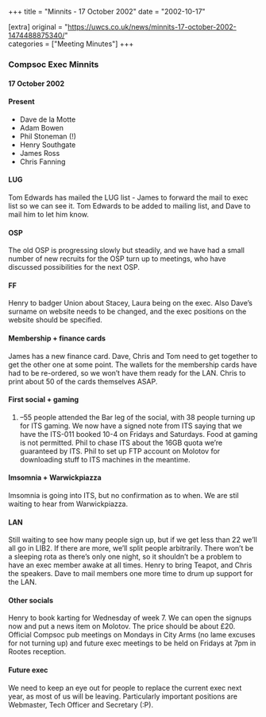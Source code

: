 +++
title = "Minnits - 17 October 2002"
date = "2002-10-17"

[extra]
original = "https://uwcs.co.uk/news/minnits-17-october-2002-1474488875340/"    
categories = ["Meeting Minutes"]
+++

### Compsoc Exec Minnits

#### 17 October 2002

#### Present

  - Dave de la Motte
  - Adam Bowen
  - Phil Stoneman (\!)
  - Henry Southgate
  - James Ross
  - Chris Fanning

#### LUG

Tom Edwards has mailed the LUG list - James to forward the mail to exec list so we can see it. Tom Edwards to be added to mailing list, and Dave to mail him to let him know.

#### OSP

The old OSP is progressing slowly but steadily, and we have had a small number of new recruits for the OSP turn up to meetings, who have discussed possibilities for the next OSP.

#### FF

Henry to badger Union about Stacey, Laura being on the exec. Also Dave’s surname on website needs to be changed, and the exec positions on the website should be specified.

#### Membership + finance cards

James has a new finance card. Dave, Chris and Tom need to get together to get the other one at some point. The wallets for the membership cards have had to be re-ordered, so we won’t have them ready for the LAN. Chris to print about 50 of the cards themselves ASAP.

#### First social + gaming

1.  –55 people attended the Bar leg of the social, with 38 people turning up for ITS gaming. We now have a signed note from ITS saying that we have the ITS-011 booked 10-4 on Fridays and Saturdays. Food at gaming is not permitted. Phil to chase ITS about the 16GB quota we’re guaranteed by ITS. Phil to set up FTP account on Molotov for downloading stuff to ITS machines in the meantime.

#### Imsomnia + Warwickpiazza

Imsomnia is going into ITS, but no confirmation as to when. We are stil waiting to hear from Warwickpiazza.

#### LAN

Still waiting to see how many people sign up, but if we get less than 22 we’ll all go in LIB2. If there are more, we’ll split people arbitrarily. There won’t be a sleeping rota as there’s only one night, so it shouldn’t be a problem to have an exec member awake at all times. Henry to bring Teapot, and Chris the speakers. Dave to mail members one more time to drum up support for the LAN.

#### Other socials

Henry to book karting for Wednesday of week 7. We can open the signups now and put a news item on Molotov. The price should be about £20. Official Compsoc pub meetings on Mondays in City Arms (no lame excuses for not turning up) and future exec meetings to be held on Fridays at 7pm in Rootes reception.

#### Future exec

We need to keep an eye out for people to replace the current exec next year, as most of us will be leaving. Particularly important positions are Webmaster, Tech Officer and Secretary (:P).
